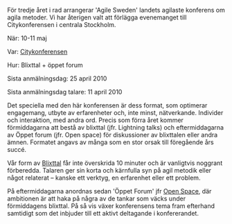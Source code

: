 För tredje året i rad arrangerar 'Agile Sweden' landets agilaste konferens om
agila metoder. Vi har återigen valt att förlägga evenemanget till
Citykonferensen i centrala Stockholm.

När: 10-11 maj

Var: [Citykonferensen](http://citykonferensen.se/vaegbeskrivning)

Hur: Blixttal + öppet forum

Sista anmälningsdag: 25 april 2010

Sista anmälningsdag talare: 11 april 2010

Det speciella med den här konferensen är dess format, som optimerar engagemang,
utbyte av erfarenheter och, inte minst, nätverkande. Individer och interaktion,
med andra ord. Precis som förra året kommer förmiddagarna att bestå av blixttal
(jfr. Lightning talks) och eftermiddagarna av Öppet forum (jfr. Open space) för
diskussioner av blixttalen  eller andra ämnen. Formatet angavs av många som en
stor orsak till föregående års succé.

Vår form av [Blixttal](http://en.wikipedia.org/wiki/Lightning_Talks) får inte
överskrida 10 minuter och är vanligtvis noggrant förberedda. Talaren ger sin
korta och kärnfulla syn på agil metodik eller något relaterat – kanske ett
verktyg, en erfarenhet eller ett problem.

På eftermiddagarna anordnas sedan 'Öppet Forum' jfr [Open
Space](http://en.wikipedia.org/wiki/Open_Space_Technology"), där ambitionen är
att haka på några av de tankar som väcks under förmiddagens blixttal. På så vis
växer konferensens tema fram efterhand samtidigt som det inbjuder till ett
aktivt deltagande i konfererandet.

